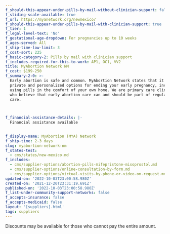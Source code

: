 ```yaml
---
f_should-this-appear-under-pills-by-mail-without-clinician-support: false
f_sliding-scale-available: true
f_url: https://myanetwork.org/newmexico/
f_should-this-appear-under-pills-by-mail-with-clinician-support: true
f_tier: 1
f_legal-level-text: 'No'
f_gestational-age-dropdown: For pregnancies up to 10 weeks
f_ages-served: All
f_ship-time-low-limit: 3
f_cost-sort: 225
f_basic-category-2: Pills by mail with clinician support
f_includes-required-for-this-to-work: AP1, OC1, VV2
title: MyAbortion Network NM
f_cost: $199-250
f_summary-2-0: >-
  Early abortion is safe and common. MyAbortion Network states that it offers
  private and personalized options for ending your early pregnancy, including by
  using pills in the comfort of your own home. We are primary care clinicians
  who believe that early abortion care can and should be part of regular medical
  care.


  ‍
f_financial-assistance-details: |-
  Financial assistance available

  ‍
f_display-name: MyAbortion (MYA) Network
f_ship-time: 2-3 days
slug: myabortion-network-nm
f_states-test:
  - cms/states/new-mexico.md
f_includes:
  - cms/supplier-options/abortion-pills-mifepristone-misoprostol.md
  - cms/supplier-options/online-consultation-by-form.md
  - cms/supplier-options/virtual-visits-by-phone-or-video-on-request.md
updated-on: '2022-10-03T23:00:58.980Z'
created-on: '2021-12-20T23:31:19.691Z'
published-on: '2022-10-03T23:00:58.980Z'
f_list-under-community-support-networks: false
f_accepts-insurance: false
f_accepts-medicaid: false
layout: '[suppliers].html'
tags: suppliers
---
```


Discounts may be available for those who cannot pay the entire amount.
